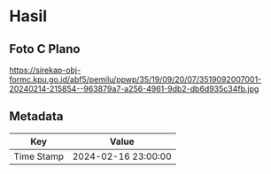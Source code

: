 # Hasil

## Foto C Plano

https://sirekap-obj-formc.kpu.go.id/abf5/pemilu/ppwp/35/19/09/20/07/3519092007001-20240214-215854--963879a7-a256-4961-9db2-db6d935c34fb.jpg


## Metadata

| Key        | Value               |
| ---------- | ------------------- |
| Time Stamp | 2024-02-16 23:00:00 |



